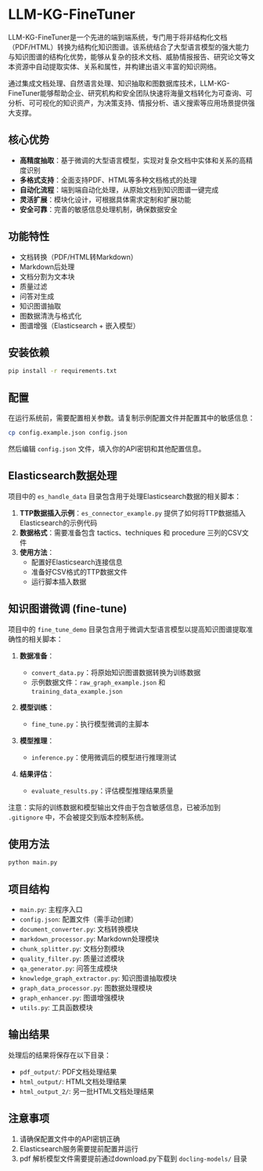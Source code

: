 # LLM-KG-FineTuner

LLM-KG-FineTuner是一个先进的端到端系统，专门用于将非结构化文档（PDF/HTML）转换为结构化知识图谱。该系统结合了大型语言模型的强大能力与知识图谱的结构化优势，能够从复杂的技术文档、威胁情报报告、研究论文等文本资源中自动提取实体、关系和属性，并构建出语义丰富的知识网络。

通过集成文档处理、自然语言处理、知识抽取和图数据库技术，LLM-KG-FineTuner能够帮助企业、研究机构和安全团队快速将海量文档转化为可查询、可分析、可可视化的知识资产，为决策支持、情报分析、语义搜索等应用场景提供强大支撑。

## 核心优势

- **高精度抽取**：基于微调的大型语言模型，实现对复杂文档中实体和关系的高精度识别
- **多格式支持**：全面支持PDF、HTML等多种文档格式的处理
- **自动化流程**：端到端自动化处理，从原始文档到知识图谱一键完成
- **灵活扩展**：模块化设计，可根据具体需求定制和扩展功能
- **安全可靠**：完善的敏感信息处理机制，确保数据安全

## 功能特性

- 文档转换（PDF/HTML转Markdown）
- Markdown后处理
- 文档分割为文本块
- 质量过滤
- 问答对生成
- 知识图谱抽取
- 图数据清洗与格式化
- 图谱增强（Elasticsearch + 嵌入模型）

## 安装依赖

```bash
pip install -r requirements.txt
```

## 配置

在运行系统前，需要配置相关参数。请复制示例配置文件并配置其中的敏感信息：

```bash
cp config.example.json config.json
```

然后编辑 `config.json` 文件，填入你的API密钥和其他配置信息。

## Elasticsearch数据处理

项目中的 `es_handle_data` 目录包含用于处理Elasticsearch数据的相关脚本：

1. **TTP数据插入示例**：`es_connector_example.py` 提供了如何将TTP数据插入Elasticsearch的示例代码
2. **数据格式**：需要准备包含 tactics、techniques 和 procedure 三列的CSV文件
3. **使用方法**：
   - 配置好Elasticsearch连接信息
   - 准备好CSV格式的TTP数据文件
   - 运行脚本插入数据

## 知识图谱微调 (fine-tune)

项目中的 `fine_tune_demo` 目录包含用于微调大型语言模型以提高知识图谱提取准确性的相关脚本：

1. **数据准备**：
   - `convert_data.py`：将原始知识图谱数据转换为训练数据
   - 示例数据文件：`raw_graph_example.json` 和 `training_data_example.json`

2. **模型训练**：
   - `fine_tune.py`：执行模型微调的主脚本

3. **模型推理**：
   - `inference.py`：使用微调后的模型进行推理测试

4. **结果评估**：
   - `evaluate_results.py`：评估模型推理结果质量

注意：实际的训练数据和模型输出文件由于包含敏感信息，已被添加到 `.gitignore` 中，不会被提交到版本控制系统。

## 使用方法

```bash
python main.py
```

## 项目结构

- `main.py`: 主程序入口
- `config.json`: 配置文件（需手动创建）
- `document_converter.py`: 文档转换模块
- `markdown_processor.py`: Markdown处理模块
- `chunk_splitter.py`: 文档分割模块
- `quality_filter.py`: 质量过滤模块
- `qa_generator.py`: 问答生成模块
- `knowledge_graph_extractor.py`: 知识图谱抽取模块
- `graph_data_processor.py`: 图数据处理模块
- `graph_enhancer.py`: 图谱增强模块
- `utils.py`: 工具函数模块

## 输出结果

处理后的结果将保存在以下目录：

- `pdf_output/`: PDF文档处理结果
- `html_output/`: HTML文档处理结果
- `html_output_2/`: 另一批HTML文档处理结果

## 注意事项

1. 请确保配置文件中的API密钥正确
2. Elasticsearch服务需要提前配置并运行
3. pdf 解析模型文件需要提前通过download.py下载到 `docling-models/` 目录
